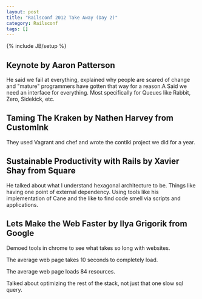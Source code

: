 ```yaml
---
layout: post
title: "Railsconf 2012 Take Away (Day 2)"
category: Railsconf
tags: []
---
```

{% include JB/setup %}

## Keynote by Aaron Patterson
He said we fail at everything, explained why people are scared of change and "mature" programmers have gotten that way for a reason.A
Said we need an interface for everything. Most specifically for Queues like Rabbit, Zero, Sidekick, etc.

## Taming The Kraken by Nathen Harvey from CustomInk

They used Vagrant and chef and wrote the contiki project we did for a year.

## Sustainable Productivity with Rails by Xavier Shay from Square

He talked about what I understand hexagonal architecture to be. Things like having one point of external dependency.
Using tools like his implementation of Cane and the like to find code smell via scripts and applications.

## Lets Make the Web Faster by Ilya Grigorik from Google

Demoed tools in chrome to see what takes so long with websites.

The average web page takes 10 seconds to completely load.

The average web page loads 84 resources.

Talked about optimizing the rest of the stack, not just that one slow sql query.


